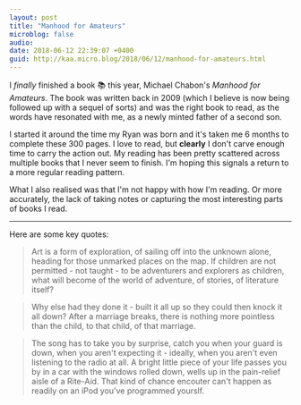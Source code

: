 ```yaml
---
layout: post
title: "Manhood for Amateurs"
microblog: false
audio: 
date: 2018-06-12 22:39:07 +0400
guid: http://kaa.micro.blog/2018/06/12/manhood-for-amateurs.html
---
```

I _finally_ finished a book 📚 this year, Michael Chabon's _Manhood for Amateurs_. The book was written back in 2009 (which I believe is now being followed up with a sequel of sorts) and was the right book to read, as the words have resonated with me, as a newly minted father of a second son. 

I started it around the time my Ryan was born and it's taken me 6 months to complete these 300 pages. I love to read, but **clearly** I don't carve enough time to carry the action out. My reading has been pretty scattered across multiple books that I never seem to finish. I'm hoping this signals a return to a more regular reading pattern.  

What I also realised was that I'm not happy with how I'm reading. Or more accurately, the lack of taking notes or capturing the most interesting parts of books I read. 

---

Here are some key quotes:

> Art is a form of exploration, of sailing off into the unknown alone, heading for those unmarked places on the map. If children are not permitted - not taught - to be adventurers and explorers as children, what will become of the world of adventure, of stories, of literature itself?

> Why else had they done it - built it all up so they could then knock it all down? After a marriage breaks, there is nothing more pointless than the child, to that child, of that marriage.

> The song has to take you by surprise, catch you when your guard is down, when you aren't expecting it - ideally, when you aren't even listening to the radio at all. A bright little piece of your life passes you by in a car with the windows rolled down, wells up in the pain-relief aisle of a Rite-Aid. That kind of chance encouter can't happen as readily on an iPod you've programmed yourslf.
